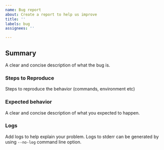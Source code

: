 ```yaml
---
name: Bug report
about: Create a report to help us improve
title: ''
labels: bug
assignees: ''

---
```


## Summary

A clear and concise description of what the bug is.

### Steps to Reproduce

Steps to reproduce the behavior (commands, environment etc)

### Expected behavior

A clear and concise description of what you expected to happen.

### Logs

Add logs to help explain your problem. Logs to stderr can be generated by using `--no-log` command line option.
